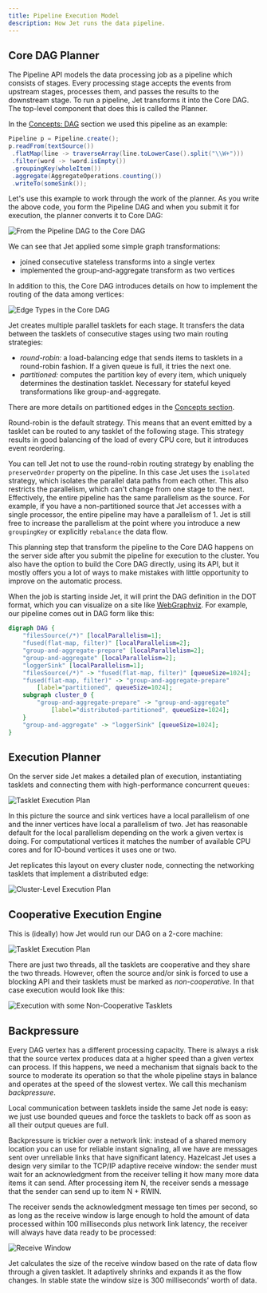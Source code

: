 ```yaml
---
title: Pipeline Execution Model
description: How Jet runs the data pipeline.
---
```


## Core DAG Planner

The Pipeline API models the data processing job as a pipeline which
consists of stages. Every processing stage accepts the events from
upstream stages, processes them, and passes the results to the
downstream stage. To run a pipeline, Jet transforms it into the Core
DAG. The top-level component that does this is called the Planner.

In the [Concepts: DAG](/docs/concepts/dag) section we used this pipeline
as an example:

```java
Pipeline p = Pipeline.create();
p.readFrom(textSource())
 .flatMap(line -> traverseArray(line.toLowerCase().split("\\W+")))
 .filter(word -> !word.isEmpty())
 .groupingKey(wholeItem())
 .aggregate(AggregateOperations.counting())
 .writeTo(someSink());
 ```

Let's use this example to work through the work of the planner. As you
write the above code, you form the Pipeline DAG and when you submit it
for execution, the planner converts it to Core DAG:

![From the Pipeline DAG to the Core DAG](/docs/assets/arch-dag-1.svg)

We can see that Jet applied some simple graph transformations:

- joined consecutive stateless transforms into a single vertex
- implemented the group-and-aggregate transform as two vertices

In addition to this, the Core DAG introduces details on how to implement
the routing of the data among vertices:

![Edge Types in the Core DAG](/docs/assets/arch-dag-2.svg)

Jet creates multiple parallel tasklets for each stage. It transfers the
data between the tasklets of consecutive stages using two main routing
strategies:

- *round-robin:* a load-balancing edge that sends items to tasklets in a
  round-robin fashion. If a given queue is full, it tries the next one.
- *partitioned:* computes the partition key of every item, which
  uniquely determines the destination tasklet. Necessary for stateful
  keyed transformations like group-and-aggregate.

There are more details on partitioned edges in the [Concepts
section](/docs/concepts/dag#group-and-aggregate-transform-needs-data-partitioning).

Round-robin is the default strategy. This means that an event emitted by
a tasklet can be routed to any tasklet of the following stage. This
strategy results in good balancing of the load of every CPU core, but it
introduces event reordering.

You can tell Jet not to use the round-robin routing strategy by enabling
the `preserveOrder` property on the pipeline. In this case Jet uses the
`isolated` strategy, which isolates the parallel data paths from each
other. This also restricts the parallelism, which can't change from one
stage to the next. Effectively, the entire pipeline has the same
parallelism as the source. For example, if you have a non-partitioned
source that Jet accesses with a single processor, the entire pipeline
may have a parallelism of 1. Jet is still free to increase the
parallelism at the point where you introduce a new `groupingKey` or
explicitly `rebalance` the data flow.

This planning step that transform the pipeline to the Core DAG happens
on the server side after you submit the pipeline for execution to the
cluster. You also have the option to build the Core DAG directly, using
its API, but it mostly offers you a lot of ways to make mistakes with
little opportunity to improve on the automatic process.

When the job is starting inside Jet, it will print the DAG definition in
the DOT format, which you can visualize on a site like
[WebGraphviz](http://www.webgraphviz.com/). For example, our pipeline
comes out in DAG form like this:

```dot
digraph DAG {
    "filesSource(/*)" [localParallelism=1];
    "fused(flat-map, filter)" [localParallelism=2];
    "group-and-aggregate-prepare" [localParallelism=2];
    "group-and-aggregate" [localParallelism=2];
    "loggerSink" [localParallelism=1];
    "filesSource(/*)" -> "fused(flat-map, filter)" [queueSize=1024];
    "fused(flat-map, filter)" -> "group-and-aggregate-prepare"
        [label="partitioned", queueSize=1024];
    subgraph cluster_0 {
        "group-and-aggregate-prepare" -> "group-and-aggregate"
            [label="distributed-partitioned", queueSize=1024];
    }
    "group-and-aggregate" -> "loggerSink" [queueSize=1024];
}
```

## Execution Planner

On the server side Jet makes a detailed plan of execution, instantiating
tasklets and connecting them with high-performance concurrent queues:

![Tasklet Execution Plan](/docs/assets/arch-dag-3.svg)

In this picture the source and sink vertices have a local parallelism of
one and the inner vertices have local a parallelism of two. Jet has
reasonable default for the local parallelism depending on the work a
given vertex is doing. For computational vertices it matches the number
of available CPU cores and for IO-bound vertices it uses one or two.

Jet replicates this layout on every cluster node, connecting the
networking tasklets that implement a distributed edge:

![Cluster-Level Execution Plan](/docs/assets/arch-dag-4.svg)

## Cooperative Execution Engine

This is (ideally) how Jet would run our DAG on a 2-core machine:

![Tasklet Execution Plan](/docs/assets/arch-dag-5.svg)

There are just two threads, all the tasklets are cooperative and they
share the two threads. However, often the source and/or sink is forced
to use a blocking API and their tasklets must be marked as
*non-cooperative*. In that case execution would look like this:

![Execution with some Non-Cooperative Tasklets](/docs/assets/arch-dag-6.svg)

## Backpressure

Every DAG vertex has a different processing capacity. There is always a
risk that the source vertex produces data at a higher speed than a given
vertex can process. If this happens, we need a mechanism that signals
back to the source to moderate its operation so that the whole pipeline
stays in balance and operates at the speed of the slowest vertex. We
call this mechanism *backpressure*.

Local communication between tasklets inside the same Jet node is easy:
we just use bounded queues and force the tasklets to back off as soon
as all their output queues are full.

Backpressure is trickier over a network link: instead of a shared memory
location you can use for reliable instant signaling, all we have are
messages sent over unreliable links that have significant latency.
Hazelcast Jet uses a design very similar to the TCP/IP adaptive receive
window: the sender must wait for an acknowledgment from the receiver
telling it how many more data items it can send. After processing item
N, the receiver sends a message that the sender can send up to item N +
RWIN.

The receiver sends the acknowledgment message ten times per second, so
as long as the receive window is large enough to hold the amount of data
processed within 100 milliseconds plus network link latency, the
receiver will always have data ready to be processed:

![Receive Window](/docs/assets/arch-dag-7.svg)

Jet calculates the size of the receive window based on the rate of data
flow through a given tasklet. It adaptively shrinks and expands it as
the flow changes. In stable state the window size is 300 milliseconds'
worth of data.

